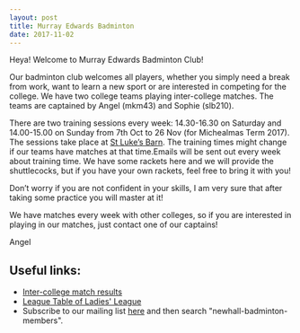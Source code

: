 ```yaml
---
layout: post
title: Murray Edwards Badminton
date: 2017-11-02
---
```

Heya! Welcome to Murray Edwards Badminton Club!

Our badminton club welcomes all players, whether you simply need a break from work, want to learn a new sport or are interested in competing for the college. We have two college teams playing inter-college matches. The teams are captained by Angel (mkm43) and Sophie (slb210). 

There are two training sessions every week: 14.30-16.30 on Saturday and 14.00-15.00 on Sunday from 7th Oct to 26 Nov (for Michealmas Term 2017). The sessions take place at [St Luke’s Barn](https://goo.gl/maps/M2mo6JkAQPq). The training times might change if our teams have matches at that time.Emails will be sent out every week about training time. We have some rackets here and we will provide the shuttlecocks, but if you have your own rackets, feel free to bring it with you!

Don’t worry if you are not confident in your skills, I am very sure that after taking some practice you will master at it!

We have matches every week with other colleges, so if you are interested in playing in our matches, just contact one of our captains!

Angel

Useful links:
---
* [Inter-college match results](https://frozenl.github.io/2017/11/01/medwards-badminton-results.html)
* [League Table of Ladies' League](https://docs.google.com/spreadsheets/d/1W_T1vBfNiEZCobFlYzL8xmw_9U1fHIEjHDhrb-v32yM/edit#gid=1578323067)
* Subscribe to our mailing list [here](https://lists.cam.ac.uk) and then search "newhall-badminton-members".

